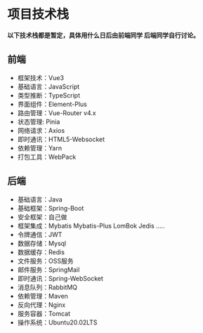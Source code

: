 # 项目技术栈

**以下技术栈都是暂定，具体用什么日后由前端同学 后端同学自行讨论。**

## 前端

- 框架技术：Vue3
- 基础语言：JavaScript
- 类型推断：TypeScript
- 界面组件：Element-Plus
- 路由管理：Vue-Router v4.x
- 状态管理:  Pinia
- 网络请求：Axios
- 即时通讯：HTML5-Websocket
- 依赖管理：Yarn
- 打包工具：WebPack

## 后端

- 基础语言：Java
- 基础框架：Spring-Boot
- 安全框架：自己做
- 框架集成：Mybatis
    Mybatis-Plus
    LomBok
    Jedis
    .....
- 令牌通信：JWT
- 数据存储：Mysql
- 数据缓存：Redis
- 文件服务：OSS服务
- 邮件服务：SpringMail
- 即时通讯：Spring-WebSocket
- 消息队列：RabbitMQ
- 依赖管理：Maven
- 反向代理：Nginx
- 服务容器：Tomcat
- 操作系统：Ubuntu20.02LTS